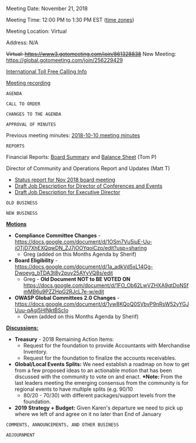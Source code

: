 Meeting Date: November 21, 2018

Meeting Time: 12:00 PM to 1:30 PM EST ([time
zones](https://www.timeanddate.com/worldclock/meetingdetails.html?year=2018&month=11&day=21&hour=17&min=0&sec=0&p1=179&p2=24&p3=16&p4=136&p5=224))

Meeting Location: Virtual

Address: N/A

<s>Virtual: <https://www3.gotomeeting.com/join/861328838></s> New
Meeting: <https://global.gotomeeting.com/join/256229429>

[International Toll Free Calling
Info](International_Toll_Free_Calling_Information "wikilink")

[Meeting
recording](https://drive.google.com/a/owasp.org/file/d/1KpYhBBxo8ZKNeH1D9SbL6BRotGVPyHpS/view?usp=sharing)

`AGENDA`

`CALL TO ORDER`

`CHANGES TO THE AGENDA`

`APPROVAL OF MINUTES`

Previous meeting minutes: [2018-10-10 meeting
minutes](https://docs.google.com/document/d/1p4zVQPne5oITUckHZD6q3UGx3az4q8_YQLDmyn-UTA4/edit?usp=sharing)

`REPORTS`

Financial Reports: [Board
Summary](https://drive.google.com/a/owasp.org/file/d/0Bzb3QwFMHCXrbXc2NFVUZXB6Z1ZSeTNPclh4QmZ0aVY0Zmg0/view?usp=sharing)
and [Balance
Sheet](https://drive.google.com/a/owasp.org/file/d/0Bzb3QwFMHCXrR1k1anlQMHExX29iYTZITnRveEY3eEhxbkVR/view?usp=sharing)
(Tom P)

Director of Community and Operations Report and Updates (Matt T)

  - [Status report for Nov 2018 board
    meeting](https://docs.google.com/document/d/1Lxo9fG6E3EOsJ6Bt0c_QJgDQWZGygN3CNUbBHnlJFHY/edit?usp=sharing)
  - [Draft Job Description for Director of Conferences and
    Events](https://docs.google.com/document/d/19arizQd78VQy0umW2kXEkKXBxO6kIsdoOJ5NutMbG4w/edit?usp=sharing)
  - [Draft Job Description for Executive
    Director](https://docs.google.com/document/d/1pUYdWkzoxieXr2qAhCuAY2hwmUbeiaWrdng2JVr9USI/edit?usp=sharing)

`OLD BUSINESS`

`NEW BUSINESS`

**<u>Motions</u>**

  - **Compliance Committee Changes** -
    <https://docs.google.com/document/d/1OSm7Vu5iuE-Uu-iOTjD7XhEXQqwDN_ZJ7jOOYqoiCzo/edit?usp=sharing>
    - Greg (added on this Months Agenda by Sherif)
  - **Board Eligibility** -
    <https://docs.google.com/document/d/1a_adkVd5xL14Gg-Dwoeyg_bTDA3t8y2puy25AYyVQ8s/edit>
    - Greg - **Old Document NOT to BE VOTED ON**
    <https://docs.google.com/document/d/1FO_Ob62LwVZHXA9qtDoNSfmMB6u9PZZHpG2RJcL7e-w/edit>
  - **OWASP Global Committees 2.0 Changes** -
    [<https://docs.google.com/document/d/1yw8KQoQ0SVbvP9nRsW52yYGJUuu-qAgi5HlNktBScIo>](https://docs.google.com/document/d/1yw8KQoQ0SVbvP9nRsW52yYGJUuu-qAgi5HlNktBScIo/edit)
    - Owen (added on this Months Agenda by Sherif)

**<u>Discussions:</u>**

  - **Treasury** - 2018 Remaining Action Items:
      - Request for the foundation to provide Accountants with
        Merchandise Inventory.
      - Request for the foundation to finalize the accounts receivables.
  - **Global/Local Events Splits:** We need establish a roadmap on how
    to get from a few proposed ideas to an actionable motion that has
    been discussed with the community to vote on and enact. **\*Note:**
    From the last leaders meeting the emerging consensus from the
    community is for regional events to have multiple splits (e.g. 90/10
    - 80/20 - 70/30) with different packages/support levels from the
    foundation.
  - **2019 Strategy + Budget:** Given Karen's departure we need to pick
    up where we left of and agree on it no later than End of January

`COMMENTS, ANNOUNCEMENTS, AND OTHER BUSINESS`

`ADJOURNMENT`